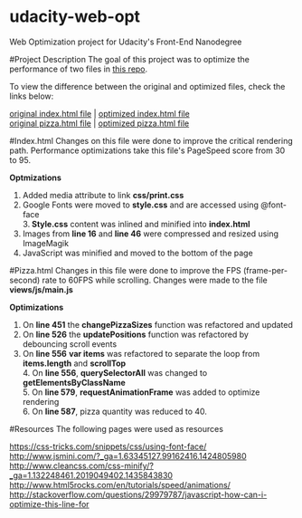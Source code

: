 # udacity-web-opt
Web Optimization project for Udacity's Front-End Nanodegree

#Project Description
The goal of this project was to optimize the performance of two files in <a href="https://github.com/cameronwp/udportfolio" target="_blank">this repo</a>.

To view the difference between the original and optimized files, check the links below:<br>

<a href="https://cdn.rawgit.com/cameronwp/udportfolio/master/index.html" target="_blank">original index.html file</a> | <a href="https://cdn.rawgit.com/anavasquez84/udacity-web-opt/master/index.html" target="_blank">optimized index.html file</a><br>
<a href="https://cdn.rawgit.com/cameronwp/udportfolio/master/views/pizza.html" target="_blank">original pizza.html file</a> | <a href="https://cdn.rawgit.com/anavasquez84/udacity-web-opt/master/views/pizza.html" target="_blank">optimized pizza.html file</a>

#Index.html
Changes on this file were done to improve the critical rendering path. Performance optimizations take this file's PageSpeed score from 30 to 95.  

<b>Optmizations</b><br>
1. Added media attribute to link <b>css/print.css</b><br>
2. Google Fonts were moved to <b>style.css</b> and are accessed using @font-face<br>
3.<b> Style.css</b> content was inlined and minified into <b>index.html</b><br>
4. Images from <b>line 16</b> and <b>line 46</b> were compressed and resized using ImageMagik<br>
5. JavaScript was minified and moved to the bottom of the page


#Pizza.html
Changes in this file were done to improve the FPS (frame-per-second) rate to 60FPS while scrolling. Changes were made to the file <b>views/js/main.js</b>

<b>Optimizations</b><br>
1. On <b>line 451</b> the <b>changePizzaSizes</b> function was refactored and updated<br> 
2. On <b>line 526</b> the <b>updatePositions</b> function was refactored by debouncing scroll events<br>
3. On <b>line 556</b> <b>var items</b> was refactored to separate the loop from <b>items.length</b> and <b>scrollTop</b></br> 4. On <b>line 556</b>, <b>querySelectorAll</b> was changed to <b>getElementsByClassName</b> <br> 5. On <b>line 579</b>, <b>requestAnimationFrame</b> was added to optimize rendering <br> 6. On <b>line 587</b>, pizza quantity was reduced to 40.  

#Resources
The following pages were used as resources

https://css-tricks.com/snippets/css/using-font-face/<br>
http://www.jsmini.com/?_ga=1.63345127.99162416.1424805980<br>
http://www.cleancss.com/css-minify/?_ga=1.132248461.2019049402.1435843830<br>
http://www.html5rocks.com/en/tutorials/speed/animations/<br>
http://stackoverflow.com/questions/29979787/javascript-how-can-i-optimize-this-line-for
